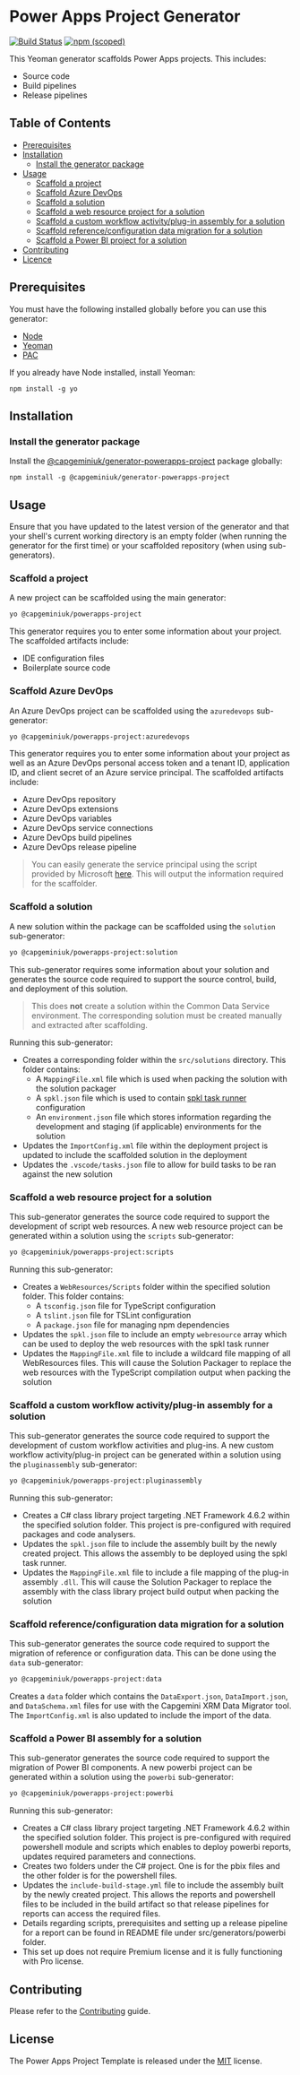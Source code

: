 # Power Apps Project Generator

[![Build Status](https://capgeminiuk.visualstudio.com/GitHub%20Support/_apis/build/status/CI-Builds/NPM%20package/powerapps-project-template?branchName=master)](https://capgeminiuk.visualstudio.com/GitHub%20Support/_build/latest?definitionId=229&branchName=master)
[![npm (scoped)](https://img.shields.io/npm/v/@capgeminiuk/generator-powerapps-project)](https://www.npmjs.com/package/@capgeminiuk/generator-powerapps-project)

This Yeoman generator scaffolds Power Apps projects. This includes:

- Source code
- Build pipelines
- Release pipelines

## Table of Contents

- [Prerequisites](#prerequisites)
- [Installation](#installation)
  - [Install the generator package](#install-the-generator-package)
- [Usage](#usage)
  - [Scaffold a project](#scaffold-a-project)
  - [Scaffold Azure DevOps](#scaffold-azure-devops)
  - [Scaffold a solution](#scaffold-a-solution)
  - [Scaffold a web resource project for a solution](#scaffold-a-web-resource-project-for-a-solution)
  - [Scaffold a custom workflow activity/plug-in assembly for a solution](#scaffold-a-custom-workflow-activityplug-in-assembly-for-a-solution)
  - [Scaffold reference/configuration data migration for a solution](#scaffold-referenceconfiguration-data-migration-for-a-solution)
  - [Scaffold a Power BI project for a solution](#scaffold-a-power-bi-assembly-for-a-solution)
- [Contributing](#Contributing)
- [Licence](#Licence)

## Prerequisites

You must have the following installed globally before you can use this generator:

- [Node](https://nodejs.org/en/)
- [Yeoman](https://yeoman.io/)
- [PAC](https://docs.microsoft.com/en-us/powerapps/developer/data-platform/powerapps-cli)

If you already have Node installed, install Yeoman:

```
npm install -g yo
```

## Installation

### Install the generator package

Install the [@capgeminiuk/generator-powerapps-project](https://www.npmjs.com/package/@capgeminiuk/generator-powerapps-project) package globally:

```
npm install -g @capgeminiuk/generator-powerapps-project
```

## Usage

Ensure that you have updated to the latest version of the generator and that your shell's current working directory is an empty folder (when running the generator for the first time) or your scaffolded repository (when using sub-generators).

### Scaffold a project

A new project can be scaffolded using the main generator:

```bash
yo @capgeminiuk/powerapps-project
```

This generator requires you to enter some information about your project. The scaffolded artifacts include:

- IDE configuration files
- Boilerplate source code

### Scaffold Azure DevOps

An Azure DevOps project can be scaffolded using the `azuredevops` sub-generator:

```bash
yo @capgeminiuk/powerapps-project:azuredevops
```

This generator requires you to enter some information about your project as well as an Azure DevOps personal access token and a tenant ID, application ID, and client secret of an Azure service principal. The scaffolded artifacts include:

- Azure DevOps repository
- Azure DevOps extensions
- Azure DevOps variables
- Azure DevOps service connections
- Azure DevOps build pipelines
- Azure DevOps release pipeline

> You can easily generate the service principal using the script provided by Microsoft [here](https://docs.microsoft.com/en-us/power-platform/alm/devops-build-tools#create-service-principal-and-client-secret-using-powershell). This will output the information required for the scaffolder.

### Scaffold a solution

A new solution within the package can be scaffolded using the `solution` sub-generator:

```bash
yo @capgeminiuk/powerapps-project:solution
```

This sub-generator requires some information about your solution and generates the source code required to support the source control, build, and deployment of this solution.

> This does __not__ create a solution within the Common Data Service environment. The corresponding solution must be created manually and extracted after scaffolding.

Running this sub-generator:

- Creates a corresponding folder within the `src/solutions` directory. This folder contains:
  - A `MappingFile.xml` file which is used when packing the solution with the solution packager
  - A `spkl.json` file which is used to contain [spkl task runner](https://github.com/scottdurow/SparkleXrm/wiki/spkl) configuration
  - An `environment.json` file which stores information regarding the development and staging (if applicable) environments for the solution
- Updates the `ImportConfig.xml` file within the deployment project is updated to include the scaffolded solution in the deployment
- Updates the `.vscode/tasks.json` file to allow for build tasks to be ran against the new solution

### Scaffold a web resource project for a solution

This sub-generator generates the source code required to support the development of script web resources. A new web resource project can be generated within a solution using the `scripts` sub-generator:

```bash
yo @capgeminiuk/powerapps-project:scripts
```

Running this sub-generator:

- Creates a `WebResources/Scripts` folder within the specified solution folder. This folder contains:
  - A `tsconfig.json` file for TypeScript configuration
  - A `tslint.json` file for TSLint configuration
  - A `package.json` file for managing npm dependencies
- Updates the `spkl.json` file to include an empty `webresource` array which can be used to deploy the web resources with the spkl task runner
- Updates the `MappingFile.xml` file to include a wildcard file mapping of all WebResources files. This will cause the Solution Packager to replace the web resources with the TypeScript compilation output when packing the solution

### Scaffold a custom workflow activity/plug-in assembly for a solution

This sub-generator generates the source code required to support the development of custom workflow activities and plug-ins. A new custom workflow activity/plug-in project can be generated within a solution using the `pluginassembly` sub-generator:

```bash
yo @capgeminiuk/powerapps-project:pluginassembly
```

Running this sub-generator:

- Creates a C# class library project targeting .NET Framework 4.6.2 within the specified solution folder. This project is pre-configured with required packages and code analysers.
- Updates the `spkl.json` file to include the assembly built by the newly created project. This allows the assembly to be deployed using the spkl task runner.
- Updates the `MappingFile.xml` file to include a file mapping of the plug-in assembly `.dll`. This will cause the Solution Packager to replace the assembly with the class library project build output when packing the solution

### Scaffold reference/configuration data migration for a solution

This sub-generator generates the source code required to support the migration of reference or configuration data. This can be done using the `data` sub-generator:

```bash
yo @capgeminiuk/powerapps-project:data
```

Creates a `data` folder which contains the `DataExport.json`, `DataImport.json`, and `DataSchema.xml` files for use with the Capgemini XRM Data Migrator tool. The `ImportConfig.xml` is also updated to include the import of the data.

### Scaffold a Power BI assembly for a solution

This sub-generator generates the source code required to support the migration of Power BI components. A new powerbi project can be generated within a solution using the `powerbi` sub-generator:

```bash
yo @capgeminiuk/powerapps-project:powerbi
```

Running this sub-generator:

- Creates a C# class library project targeting .NET Framework 4.6.2 within the specified solution folder. This project is pre-configured with required powershell module and scripts which enables to deploy powerbi reports, updates required parameters and connections.
- Creates two folders under the C# project. One is for the pbix files and the other folder is for the powershell files.
- Updates the `include-build-stage.yml` file to include the assembly built by the newly created project. This allows the reports and powershell files to be included in the build artifact so that release pipelines for reports can access the required files.
- Details regarding scripts, prerequisites and setting up a release pipeline for a report can be found in README file under src/generators/powerbi folder.
- This set up does not require Premium license and it is fully functioning with Pro license.

## Contributing

Please refer to the [Contributing](./CONTRIBUTING.md) guide.

## License

The Power Apps Project Template is released under the [MIT](./LICENSE) license.
